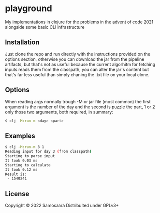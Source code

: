 # playground

My implementations in clojure for the problems in the advent of code 2021 alongside some basic CLI infrastructure 

## Installation

Just clone the repo and run directly with the instructions provided on the options section, otherwise you can
download the jar from the pipeline artifacts, but that's not as useful because the current algorhitm for fetching
inputs reads them from the classpath, you can alter the jar's content but that's far less useful than simply
chaning the .txt file on your local clone.

## Options

When reading args normally trough -M or jar file (most common) the first argument is the number of the 
day and the second is puzzle the part, 1 or 2 only those two arguments, both required, in summary:

``` sh
$ clj -M:run-m <day> <part>
```

## Examples

``` sh
$ clj -M:run-m 3 1
Reading input for day 3 (from classpath)
Starting to parse input
It took 0.03 ms
Starting to calculate
It took 0.12 ms
Result is:
 - 1540241

```


## License

Copyright © 2022 Samosaara
Distribuited under GPLv3+


